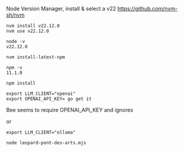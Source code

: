 
Node Version Manager, install & select a v22
https://github.com/nvm-sh/nvm

```
nvm install v22.12.0
nvm use v22.12.0
```

```
node -v
v22.12.0
```

```
nvm install-latest-npm
```

```
npm -v
11.1.0
```

```
npm install
```

```
export LLM_CLIENT="openai"
export OPENAI_API_KEY= go get it
```

Bee seems to require OPENAI_API_KEY and ignores

or

```
export LLM_CLIENT="ollama"
```

```
node leopard-pont-des-arts.mjs
```

